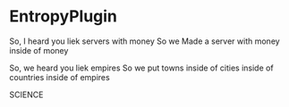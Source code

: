 EntropyPlugin
=============
So, I heard you liek servers with money
So we Made a server with money inside of money

So, we heard you liek empires
So we put towns inside of cities inside of countries inside of empires

SCIENCE
